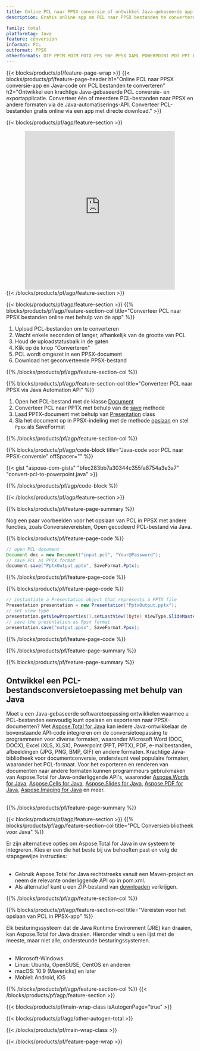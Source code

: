```yaml
---
title: Online PCL naar PPSX conversie of ontwikkel Java-gebaseerde applicatie om PCL bestanden te converteren
description: Gratis online app om PCL naar PPSX bestanden te converteren. Java conversiebibliotheekcode voor PCL documenten. 

family: total
platformtag: Java
feature: conversion
informat: PCL
outformat: PPSX
otherformats: OTP PPTM POTM POTX PPS SWF PPSX XAML POWERPOINT POT PPT PPSM
---
```

{{< blocks/products/pf/feature-page-wrap >}}
{{< blocks/products/pf/feature-page-header h1="Online PCL naar PPSX conversie-app en Java-code om PCL bestanden te converteren" h2="Ontwikkel een krachtige Java-gebaseerde PCL conversie- en exportapplicatie. Converteer één of meerdere PCL-bestanden naar PPSX en andere formaten via de Java-automatiserings-API. Converteer PCL-bestanden gratis online via een app met directe download." >}}


{{< blocks/products/pf/agp/feature-section >}}

<div class="container-fluid agp-content bg-white aboutfile box-1 vh100 section nopbtm">
<div class=container>
<div class=row>
<div class="demobox tc col-md-12 padding-0" align="center">

<iframe title="Gratis online PCL naar PPSX conversie-app" style="border: none; height: 426px;" scrolling="no" src="https://total-conversion-app-65z5r2lp.k8s.dynabic.com/?to=ppsx&from=pcl" id="child-iframe" width="80%"></iframe>

</div></div>
</div></div>
{{< /blocks/products/pf/agp/feature-section >}}


{{< blocks/products/pf/agp/feature-section >}}
{{% blocks/products/pf/agp/feature-section-col title="Converteer PCL naar PPSX bestanden online met behulp van de app" %}}

1. Upload PCL-bestanden om te converteren
1. Wacht enkele seconden of langer, afhankelijk van de grootte van PCL
1. Houd de uploadstatusbalk in de gaten
1. Klik op de knop "Converteren"
1. PCL wordt omgezet in een PPSX-document
1. Download het geconverteerde PPSX-bestand

{{% /blocks/products/pf/agp/feature-section-col %}}

{{% blocks/products/pf/agp/feature-section-col title="Converteer PCL naar PPSX via Java Automation API" %}}


1. Open het PCL-bestand met de klasse [Document](https://reference.aspose.com/pdf/java/com.aspose.pdf/Document)
2. Converteer PCL naar PPTX met behulp van de [save](https://reference.aspose.com/pdf/java/com.aspose.pdf/Document#save-java.lang.String-int-) methode
3. Laad PPTX-document met behulp van [Presentation](https://reference.aspose.com/slides/java/com.aspose.slides/Presentation) class
4. Sla het document op in PPSX-indeling met de methode [opslaan](https://reference.aspose.com/slides/java/com.aspose.slides/Presentation#save-java.lang.String-int-) en stel ` Ppsx` als SaveFormat



{{% /blocks/products/pf/agp/feature-section-col %}}

{{% blocks/products/pf/agp/code-block title="Java-code voor PCL naar PPSX-conversie" offSpacer="" %}}
{{< gist "aspose-com-gists" "bfec283bb7a30344c355fa8754a3e3a7" "convert-pcl-to-powerpoint.java" >}}
{{% /blocks/products/pf/agp/code-block %}}

{{< /blocks/products/pf/agp/feature-section >}}

{{% blocks/products/pf/feature-page-summary %}}

Nog een paar voorbeelden voor het opslaan van PCL in PPSX met andere functies, zoals Conversievereisten, Open gecodeerd PCL-bestand via Java.

{{% blocks/products/pf/feature-page-code %}}


```java
// open PCL document
Document doc = new Document("input.pcl", "Your@Password");
// save PCL as PPTX format 
document.save("PptxOutput.pptx", SaveFormat.Pptx); 

```


{{% /blocks/products/pf/feature-page-code %}}
{{% blocks/products/pf/feature-page-code %}}


```java
// instantiate a Presentation object that represents a PPTX file
Presentation presentation = new Presentation("PptxOutput.pptx");
// set view type
presentation.getViewProperties().setLastView((byte) ViewType.SlideMasterView);
// save the presentation as Ppsx format
presentation.save("output.ppsx", SaveFormat.Ppsx);    
```


{{% /blocks/products/pf/feature-page-code %}}


{{% /blocks/products/pf/feature-page-summary %}}

{{% blocks/products/pf/feature-page-summary %}}

<h2>Ontwikkel een PCL-bestandsconversietoepassing met behulp van Java</h2>

Moet u een Java-gebaseerde softwaretoepassing ontwikkelen waarmee u PCL-bestanden eenvoudig kunt opslaan en exporteren naar PPSX-documenten? Met [Aspose.Total for Java](https://products.aspose.com/total/nl/java/) kan iedere Java-ontwikkelaar de bovenstaande API-code integreren om de conversietoepassing te programmeren voor diverse formaten, waaronder Microsoft Word (DOC, DOCX), Excel (XLS, XLSX), Powerpoint (PPT, PPTX), PDF, e-mailbestanden, afbeeldingen (JPG, PNG, BMP, GIF) en andere formaten. Krachtige Java-bibliotheek voor documentconversie, ondersteunt veel populaire formaten, waaronder het PCL-formaat. Voor het exporteren en renderen van documenten naar andere formaten kunnen programmeurs gebruikmaken van Aspose.Total for Java-onderliggende API's, waaronder [Aspose.Words for Java](https://products.aspose.com/words/nl/java/), [Aspose.Cells for Java](https://products.aspose.com/cells/nl/java/), [Aspose.Slides for Java](https://products.aspose.com/slides/nl/java/), [Aspose.PDF for Java](https://products.aspose.com/pdf/nl/java/), [Aspose.Imaging for Java](https://products.aspose.com/imaging/nl/java/) en meer.<br /><br />

{{% /blocks/products/pf/feature-page-summary %}}

{{< blocks/products/pf/agp/feature-section >}}
{{% blocks/products/pf/agp/feature-section-col title="PCL Conversiebibliotheek voor Java" %}}

Er zijn alternatieve opties om Aspose.Total for Java in uw systeem te integreren. Kies er een die het beste bij uw behoeften past en volg de stapsgewijze instructies:<br /><br />

- Gebruik Aspose.Total for Java rechtstreeks vanuit een Maven-project en neem de relevante onderliggende API op in pom.xml.
- Als alternatief kunt u een ZIP-bestand van [downloaden](https://releases.aspose.com/total/java) verkrijgen.

{{% /blocks/products/pf/agp/feature-section-col %}}

{{% blocks/products/pf/agp/feature-section-col title="Vereisten voor het opslaan van PCL in PPSX-app" %}}

Elk besturingssysteem dat de Java Runtime Environment (JRE) kan draaien, kan Aspose.Total for Java draaien. Hieronder vindt u een lijst met de meeste, maar niet alle, ondersteunde besturingssystemen. <br /><br />
- Microsoft-Windows
- Linux: Ubuntu, OpenSUSE, CentOS en anderen
- macOS: 10.9 (Mavericks) en later
- Mobiel: Android, iOS

{{% /blocks/products/pf/agp/feature-section-col %}}
{{< /blocks/products/pf/agp/feature-section >}}

{{< blocks/products/pf/main-wrap-class isAutogenPage="true" >}}

{{< blocks/products/pf/agp/other-autogen-total >}}

{{< /blocks/products/pf/main-wrap-class >}}

{{< /blocks/products/pf/feature-page-wrap >}}